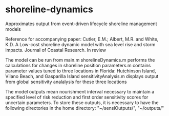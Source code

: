 # shoreline-dynamics
Approximates output from event-driven lifecycle shoreline management models

Reference for accompanying paper:
Cutler, E.M.; Albert, M.R. and White, K.D. A Low-cost shoreline dynamic model with sea level rise and storm impacts. Journal of Coastal Research. In review

The model can be run from main.m
shorelineDynamics.m performs the calculations for changes in shoreline position
parameters.m contains parameter values tuned to three locations in Florida: Hutchinson Island, Vilano Beach, and Gasparilla Island
sensitivityAnalysis.m displays output from global sensitivity analalysis for these three locations

The model outputs mean nourishment interval necessary to maintain a specified level of risk reduction and first order sensitivity scores for uncertain parameters. To store these outputs, it is necessary to have the following directories in the home directory: "~/sensiOutputs/", "~/outputs/"
